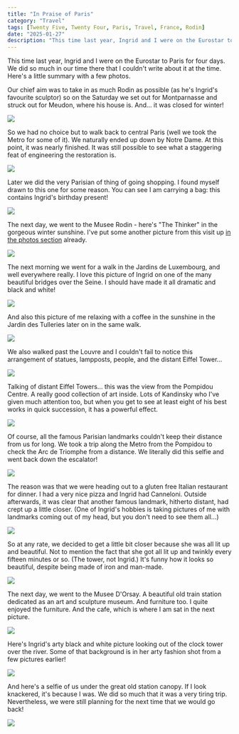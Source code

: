 ```yaml
---
title: "In Praise of Paris"
category: "Travel"
tags: [Twenty Five, Twenty Four, Paris, Travel, France, Rodin]
date: "2025-01-27"
description: "This time last year, Ingrid and I were on the Eurostar to Paris for four days. We did so much in our time there that I couldn't write about it at the time. Here's a little summary with a few photos."
---
```


This time last year, Ingrid and I were on the Eurostar to Paris for four days. We did so much in our time there that I couldn't write about it at the time. Here's a little summary with a few photos.

Our chief aim was to take in as much Rodin as possible (as he's Ingrid's favourite sculptor) so on the Saturday we set out for Montparnasse and struck out for Meudon, where his house is. And... it was closed for winter!

![](./images/Paris-01.jpg)

So we had no choice but to walk back to central Paris (well we took the Metro for some of it). We naturally ended up down by Notre Dame. At this point, it was nearly finished. It was still possible to see what a staggering feat of engineering the restoration is.

![](./images/Paris-02.jpg)

Later we did the very Parisian of thing of going shopping. I found myself drawn to this one for some reason. You can see I am carrying a bag: this contains Ingrid's birthday present!

![](./images/Paris-03.jpg)

The next day, we went to the Musee Rodin - here's "The Thinker" in the gorgeous winter sunshine. I've put some another picture from this visit up [in the photos section](/photos/paris-0/) already.

![](./images/Paris-04.jpg)

The next morning we went for a walk in the Jardins de Luxembourg, and well everywhere really. I love this picture of Ingrid on one of the many beautiful bridges over the Seine. I should have made it all dramatic and black and white!

![](./images/Paris-05.jpg)

And also this picture of me relaxing with a coffee in the sunshine in the Jardin des Tulleries later on in the same walk.

![](./images/Paris-06.jpg)

We also walked past the Louvre and I couldn't fail to notice this arrangement of statues, lampposts, people, and the distant Eiffel Tower...

![](./images/Paris-07.jpg)

Talking of distant Eiffel Towers... this was the view from the Pompidou Centre. A really good collection of art inside. Lots of Kandinsky who I've given much attention too, but when you get to see at least eight of his best works in quick succession, it has a powerful effect.

![](./images/Paris-08.jpg)

Of course, all the famous Parisian landmarks couldn't keep their distance from us for long. We took a trip along the Metro from the Pompidou to check the Arc de Triomphe from a distance. We literally did this selfie and went back down the escalator!

![](./images/Paris-09.jpg)

The reason was that we were heading out to a gluten free Italian restaurant for dinner. I had a very nice pizza and Ingrid had Canneloni. Outside afterwards, it was clear that another famous landmark, hitherto distant, had crept up a little closer. (One of Ingrid's hobbies is taking pictures of me with landmarks coming out of my head, but you don't need to see them all...)

![](./images/Paris-11.jpg)

So at any rate, we decided to get a little bit closer because she was all lit up and beautiful. Not to mention the fact that she got all lit up and twinkly every fifteen minutes or so. (The tower, not Ingrid.) It's funny how it looks so beautiful, despite being made of iron and man-made.

![](./images/Paris-10.jpg)

The next day, we went to the Musee D'Orsay. A beautiful old train station dedicated as an art and sculpture museum. And furniture too. I quite enjoyed the furniture. And the cafe, which is where I am sat in the next picture.

![](./images/Paris-12.jpg)

Here's Ingrid's arty black and white picture looking out of the clock tower over the river. Some of that background is in her arty fashion shot from a few pictures earlier!

![](./images/Paris-13.jpg)

And here's a selfie of us under the great old station canopy. If I look knackered, it's because I was. We did so much that it was a very tiring trip. Nevertheless, we were still planning for the next time that we would go back!

![](./images/Paris-14.jpg)